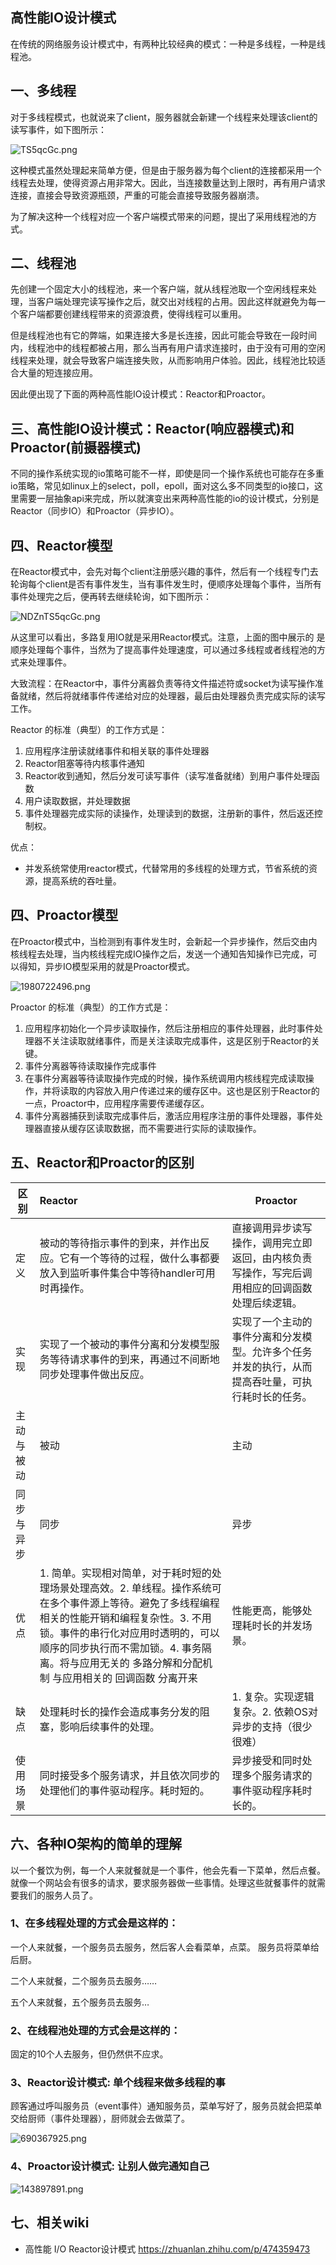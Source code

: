 ## 高性能IO设计模式

在传统的网络服务设计模式中，有两种比较经典的模式：一种是多线程，一种是线程池。

## 一、多线程

对于多线程模式，也就说来了client，服务器就会新建一个线程来处理该client的读写事件，如下图所示：

![TS5qcGc.png](https://pic.imgdb.cn/item/62ddfa2df54cd3f9370a971f.png)

这种模式虽然处理起来简单方便，但是由于服务器为每个client的连接都采用一个线程去处理，使得资源占用非常大。因此，当连接数量达到上限时，再有用户请求连接，直接会导致资源瓶颈，严重的可能会直接导致服务器崩溃。

为了解决这种一个线程对应一个客户端模式带来的问题，提出了采用线程池的方式。

## 二、线程池

先创建一个固定大小的线程池，来一个客户端，就从线程池取一个空闲线程来处理，当客户端处理完读写操作之后，就交出对线程的占用。因此这样就避免为每一个客户端都要创建线程带来的资源浪费，使得线程可以重用。

但是线程池也有它的弊端，如果连接大多是长连接，因此可能会导致在一段时间内，线程池中的线程都被占用，那么当再有用户请求连接时，由于没有可用的空闲线程来处理，就会导致客户端连接失败，从而影响用户体验。因此，线程池比较适合大量的短连接应用。

因此便出现了下面的两种高性能IO设计模式：Reactor和Proactor。

## 三、高性能IO设计模式：Reactor(响应器模式)和Proactor(前摄器模式)

不同的操作系统实现的io策略可能不一样，即使是同一个操作系统也可能存在多重io策略，常见如linux上的select，poll，epoll，面对这么多不同类型的io接口，这里需要一层抽象api来完成，所以就演变出来两种高性能的io的设计模式，分别是Reactor（同步IO）和Proactor（异步IO）。

## 四、Reactor模型

在Reactor模式中，会先对每个client注册感兴趣的事件，然后有一个线程专门去轮询每个client是否有事件发生，当有事件发生时，便顺序处理每个事件，当所有事件处理完之后，便再转去继续轮询，如下图所示：

![NDZnTS5qcGc.png](https://pic.imgdb.cn/item/62ddfb30f54cd3f9370e81fa.png)

从这里可以看出，多路复用IO就是采用Reactor模式。注意，上面的图中展示的 是顺序处理每个事件，当然为了提高事件处理速度，可以通过多线程或者线程池的方式来处理事件。

大致流程：在Reactor中，事件分离器负责等待文件描述符或socket为读写操作准备就绪，然后将就绪事件传递给对应的处理器，最后由处理器负责完成实际的读写工作。

Reactor 的标准（典型）的工作方式是：

1. 应用程序注册读就绪事件和相关联的事件处理器
2. Reactor阻塞等待内核事件通知
3. Reactor收到通知，然后分发可读写事件（读写准备就绪）到用户事件处理函数
4. 用户读取数据，并处理数据
5. 事件处理器完成实际的读操作，处理读到的数据，注册新的事件，然后返还控制权。

优点：

- 并发系统常使用reactor模式，代替常用的多线程的处理方式，节省系统的资源，提高系统的吞吐量。

## 四、Proactor模型

在Proactor模式中，当检测到有事件发生时，会新起一个异步操作，然后交由内核线程去处理，当内核线程完成IO操作之后，发送一个通知告知操作已完成，可以得知，异步IO模型采用的就是Proactor模式。

![1980722496.png](https://pic.imgdb.cn/item/62de6650f54cd3f9373b8901.png)

Proactor 的标准（典型）的工作方式是：

1. 应用程序初始化一个异步读取操作，然后注册相应的事件处理器，此时事件处理器不关注读取就绪事件，而是关注读取完成事件，这是区别于Reactor的关键。
2. 事件分离器等待读取操作完成事件
3. 在事件分离器等待读取操作完成的时候，操作系统调用内核线程完成读取操作，并将读取的内容放入用户传递过来的缓存区中。这也是区别于Reactor的一点，Proactor中，应用程序需要传递缓存区。
4. 事件分离器捕获到读取完成事件后，激活应用程序注册的事件处理器，事件处理器直接从缓存区读取数据，而不需要进行实际的读取操作。

## 五、Reactor和Proactor的区别

| 区别       | Reactor                                                      | Proactor                                                     |
| ---------- | :----------------------------------------------------------- | ------------------------------------------------------------ |
| 定义       | 被动的等待指示事件的到来，并作出反应。它有一个等待的过程，做什么事都要放入到监听事件集合中等待handler可用时再操作。 | 直接调用异步读写操作，调用完立即返回，由内核负责写操作，写完后调用相应的回调函数处理后续逻辑。 |
| 实现       | 实现了一个被动的事件分离和分发模型服务等待请求事件的到来，再通过不间断地同步处理事件做出反应。 | 实现了一个主动的事件分离和分发模型。允许多个任务并发的执行，从而提高吞吐量，可执行耗时长的任务。 |
| 主动与被动 | 被动                                                         | 主动                                                         |
| 同步与异步 | 同步                                                         | 异步                                                         |
| 优点       | 1. 简单。实现相对简单，对于耗时短的处理场景处理高效。2. 单线程。操作系统可在多个事件源上等待。避免了多线程编程相关的性能开销和编程复杂性。3. 不用锁。事件的串行化对应用时透明的，可以顺序的同步执行而不需加锁。4. 事务隔离。将与应用无关的  多路分解和分配机制 与应用相关的  回调函数 分离开来 | 性能更高，能够处理耗时长的并发场景。                         |
| 缺点       | 处理耗时长的操作会造成事务分发的阻塞，影响后续事件的处理。   | 1. 复杂。实现逻辑复杂。2. 依赖OS对异步的支持（很少很难）     |
| 使用场景   | 同时接受多个服务请求，并且依次同步的处理他们的事件驱动程序。耗时短的。 | 异步接受和同时处理多个服务请求的事件驱动程序耗时长的。       |

## 六、各种IO架构的简单的理解

以一个餐饮为例，每一个人来就餐就是一个事件，他会先看一下菜单，然后点餐。就像一个网站会有很多的请求，要求服务器做一些事情。处理这些就餐事件的就需要我们的服务人员了。

### 1、在多线程处理的方式会是这样的：

一个人来就餐，一个服务员去服务，然后客人会看菜单，点菜。 服务员将菜单给后厨。

二个人来就餐，二个服务员去服务……

五个人来就餐，五个服务员去服务…

### 2、在线程池处理的方式会是这样的：

固定的10个人去服务，但仍然供不应求。

### 3、Reactor设计模式: 单个线程来做多线程的事

顾客通过呼叫服务员（event事件）通知服务员，菜单写好了，服务员就会把菜单交给厨师（事件处理器），厨师就会去做菜了。

![690367925.png](https://pic.imgdb.cn/item/62de65e6f54cd3f937397933.png)

### 4、Proactor设计模式: 让别人做完通知自己

![143897891.png](https://pic.imgdb.cn/item/62de66bef54cd3f9373d9345.png)

## 七、相关wiki

- 高性能 I/O Reactor设计模式 https://zhuanlan.zhihu.com/p/474359473 